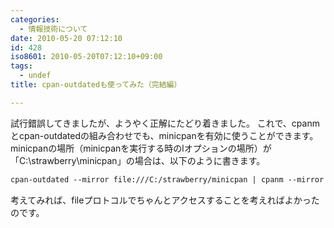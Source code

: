 ```yaml
---
categories:
  - 情報技術について
date: 2010-05-20 07:12:10
id: 428
iso8601: 2010-05-20T07:12:10+09:00
tags:
  - undef
title: cpan-outdatedも使ってみた（完結編）

---
```


試行錯誤してきましたが、ようやく正解にたどり着きました。
これで、cpanmとcpan-outdatedの組み合わせでも、minicpanを有効に使うことができます。
minicpanの場所（minicpanを実行する時のlオプションの場所）が「C:\strawberry\minicpan」の場合は、以下のように書きます。
```default
cpan-outdated --mirror file:///C:/strawberry/minicpan | cpanm --mirror file:///C:/strawberry/minicpan
```
考えてみれば、fileプロトコルでちゃんとアクセスすることを考えればよかったのです。
    	